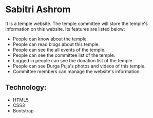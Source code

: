 # Sabitri Ashrom

It is a temple website. The temple committee will store the temple's information on this website. Its features are listed below: 
- People can know about the temple.
- People can read blogs about this temple. 
- People can see the all events of the temple. 
- People can see the committee list of the temple.
- Logged in people can see the donation list of the temple. 
- People can see Durga Puja's photos and videos of this temple. 
- Committee members can manage the website's information.

## Technology: 
- HTML5
- CSS3
- Bootstrap